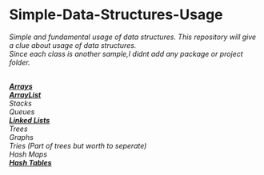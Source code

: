 # Simple-Data-Structures-Usage

<i> Simple and fundamental usage of data structures. This repository will give a clue about usage of data structures. <br>
<i> Since each class is another sample,I didnt add any package  or project folder. <br> <br>



<b> <a href="https://github.com/tbayzin/Simple-Data-Structures-Usage/tree/master/Classes-Samples/Arrays">Arrays</a> </b>   <br>
<b> <a href="  https://github.com/tbayzin/Simple-Data-Structures-Usage/tree/master/Classes-Samples/ArrayList">ArrayList</a> </b>   <br>
Stacks   <br>
Queues     <br>
<b> <a href="https://github.com/tbayzin/Simple-Data-Structures-Usage/tree/master/Classes-Samples/LinkedList">Linked Lists</a> </b> <br>
Trees  <br>
Graphs   <br>
Tries (Part of trees but worth to seperate)  <br>
Hash Maps <br>
<b> <a href="https://github.com/tbayzin/Simple-Data-Structures-Usage/tree/master/Classes-Samples/Hash_Tables">Hash Tables</a> </b>   <br>

